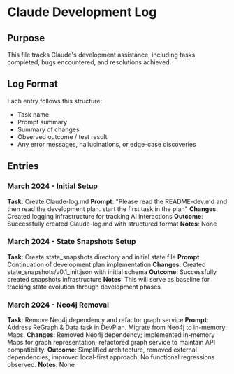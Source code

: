 # Claude Development Log

## Purpose
This file tracks Claude's development assistance, including tasks completed, bugs encountered, and resolutions achieved.

## Log Format
Each entry follows this structure:
- Task name
- Prompt summary
- Summary of changes
- Observed outcome / test result
- Any error messages, hallucinations, or edge-case discoveries

## Entries

### March 2024 - Initial Setup
**Task**: Create Claude-log.md
**Prompt**: "Please read the README-dev.md and then read the development plan. start the first task in the plan"
**Changes**: Created logging infrastructure for tracking AI interactions
**Outcome**: Successfully created Claude-log.md with structured format
**Notes**: None

### March 2024 - State Snapshots Setup
**Task**: Create state_snapshots directory and initial state file
**Prompt**: Continuation of development plan implementation
**Changes**: Created state_snapshots/v0.1_init.json with initial schema
**Outcome**: Successfully created snapshots infrastructure
**Notes**: This will serve as baseline for tracking state evolution through development phases

### March 2024 - Neo4j Removal
**Task**: Remove Neo4j dependency and refactor graph service
**Prompt**:  Address ReGraph & Data task in DevPlan. Migrate from Neo4j to in-memory Maps.
**Changes**: Removed Neo4j dependency; implemented in-memory Maps for graph representation; refactored graph service to maintain API compatibility.
**Outcome**: Simplified architecture, removed external dependencies, improved local-first approach.  No functional regressions observed.
**Notes**: None